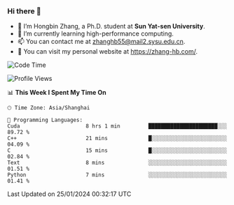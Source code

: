 ### Hi there 👋

- 🔭 I’m Hongbin Zhang, a Ph.D. student at **Sun Yat-sen University**.
- 🌱 I’m currently learning high-performance computing.
- 📫 You can contact me at zhanghb55@mail2.sysu.edu.cn.
- 👀 You can visit my personal website at https://zhang-hb.com/.

<!--START_SECTION:waka-->
![Code Time](http://img.shields.io/badge/Code%20Time-297%20hrs%2050%20mins-blue)

![Profile Views](http://img.shields.io/badge/Profile%20Views-0-blue)

📊 **This Week I Spent My Time On** 

```text
🕑︎ Time Zone: Asia/Shanghai

💬 Programming Languages: 
Cuda                     8 hrs 1 min         ██████████████████████░░░   89.72 % 
C++                      21 mins             █░░░░░░░░░░░░░░░░░░░░░░░░   04.09 % 
C                        15 mins             █░░░░░░░░░░░░░░░░░░░░░░░░   02.84 % 
Text                     8 mins              ░░░░░░░░░░░░░░░░░░░░░░░░░   01.51 % 
Python                   7 mins              ░░░░░░░░░░░░░░░░░░░░░░░░░   01.41 % 
```


 Last Updated on 25/01/2024 00:32:17 UTC
<!--END_SECTION:waka-->
